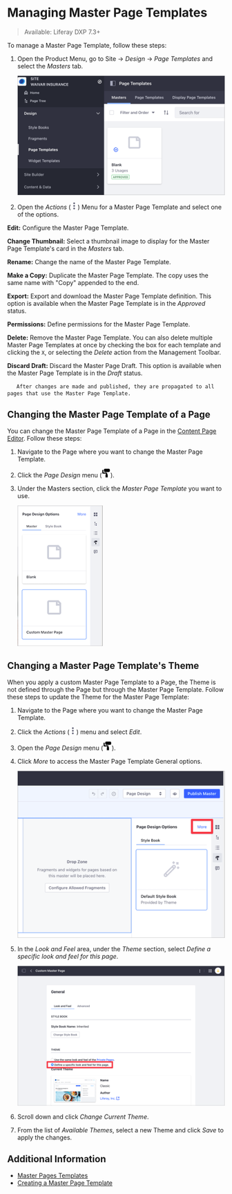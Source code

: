 # Managing Master Page Templates

> Available: Liferay DXP 7.3+

To manage a Master Page Template, follow these steps:

1. Open the Product Menu, go to Site &rarr; *Design* &rarr; *Page Templates* and select the *Masters* tab.

    ![Manage the Master Page Template from the Masters tab of the Page Templates application.](./managing-master-page-templates/images/01.png)

1. Open the *Actions* (![Actions](./../../../images/icon-actions.png)) Menu for a Master Page Template and select one of the options. 

**Edit:** Configure the Master Page Template.

**Change Thumbnail:** Select a thumbnail image to display for the Master Page Template's card in the *Masters* tab.

**Rename:** Change the name of the Master Page Template.

**Make a Copy:** Duplicate the Master Page Template. The copy uses the same name with "Copy" appended to the end.

**Export:** Export and download the Master Page Template definition. This option is available when the Master Page Template is in the *Approved* status.

**Permissions:** Define permissions for the Master Page Template.

**Delete:** Remove the Master Page Template. You can also delete multiple Master Page Templates at once by checking the box for each template and clicking the `X`, or selecting the *Delete* action from the Management Toolbar.

**Discard Draft:** Discard the Master Page Draft. This option is available when the Master Page Template is in the *Draft* status.

```note::
   After changes are made and published, they are propagated to all pages that use the Master Page Template.
```

## Changing the Master Page Template of a Page

You can change the Master Page Template of a Page in the [Content Page Editor](../building-and-managing-content-pages/content-page-editor-user-interface-reference.md). Follow these steps:

1. Navigate to the Page where you want to change the Master Page Template.
1. Click the *Page Design* menu (![Page Design menu](../../../images/icon-format.png)).
1. Under the Masters section, click the *Master Page Template* you want to use.

   ![Click the Master Page Template you want to use through the Page Design menu.](./managing-master-page-templates/images/03.png)

## Changing a Master Page Template's Theme

When you apply a custom Master Page Template to a Page, the Theme is not defined through the Page but through the Master Page Template. Follow these steps to update the Theme for the Master Page Template:

1. Navigate to the Page where you want to change the Master Page Template.
1. Click the *Actions* (![Actions](./../../../images/icon-actions.png)) menu and select *Edit*.
1. Open the *Page Design* menu (![Page Design menu](../../../images/icon-format.png)).
1. Click *More* to access the Master Page Template General options.

   ![Click the More link in the Page Design menu to access the Master Page Template General Options](./managing-master-page-templates/images/06.png)

1. In the *Look and Feel* area, under the *Theme* section, select *Define a specific look and feel for this page*.

    ![Select a new Master Page Template from the available options.](./managing-master-page-templates/images/05.png)

1. Scroll down and click *Change Current Theme*.
1. From the list of *Available Themes*, select a new Theme and click *Save* to apply the changes.

## Additional Information

- [Master Pages Templates](./master-page-templates.md)
- [Creating a Master Page Template](./creating-a-master-page-template.md)
